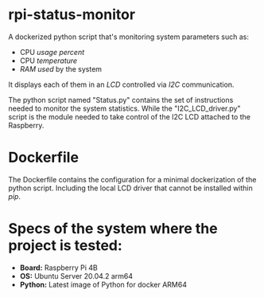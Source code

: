 # rpi-status-monitor
A dockerized python script that's monitoring system parameters such as:

- CPU _usage percent_
- CPU _temperature_
- _RAM used_ by the system

It displays each of them in an _LCD_ controlled via _I2C_ communication.

The python script named "Status.py" contains the set of instructions needed to monitor the system statistics.
While the "I2C_LCD_driver.py" script is the module needed to take control of the I2C LCD attached to the Raspberry.

# Dockerfile

The Dockerfile contains the configuration for a minimal dockerization of the python script. Including the local LCD driver that cannot be installed within _pip_.

# Specs of the system where the project is tested:

- **Board:** Raspberry Pi 4B
- **OS:** Ubuntu Server 20.04.2 arm64
- **Python:** Latest image of Python for docker ARM64
